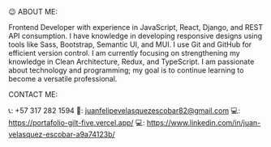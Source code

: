 😉 ABOUT ME:

Frontend Developer with experience in JavaScript, React, Django, and REST API consumption. I have knowledge in developing responsive designs using tools like Sass, Bootstrap, Semantic UI, and MUI. I use Git and GitHub for efficient version control. I am currently focusing on strengthening my knowledge in Clean Architecture, Redux, and TypeScript. I am passionate about technology and programming; my goal is to continue learning to become a versatile professional.

CONTACT ME:

📞: +57 317 282 1594
📩: juanfelipevelasquezescobar82@gmail.com 
💻: https://portafolio-gilt-five.vercel.app/
💻: https://www.linkedin.com/in/juan-velasquez-escobar-a9a74123b/




